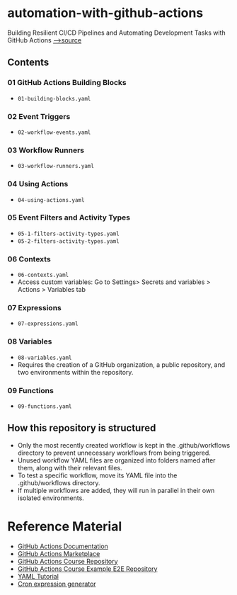 # automation-with-github-actions

Building Resilient CI/CD Pipelines and Automating Development Tasks with GitHub Actions [-->source](https://www.udemy.com/course/mastering-github-actions-beginner-to-expert/)

## Contents

### 01 GitHub Actions Building Blocks

* `01-building-blocks.yaml`

### 02 Event Triggers

* `02-workflow-events.yaml`

### 03 Workflow Runners

* `03-workflow-runners.yaml`

### 04 Using Actions

* `04-using-actions.yaml`

### 05 Event Filters and Activity Types

* `05-1-filters-activity-types.yaml`
* `05-2-filters-activity-types.yaml`

### 06 Contexts

* `06-contexts.yaml`
* Access custom variables: Go to Settings> Secrets and variables > Actions > Variables tab

### 07 Expressions

* `07-expressions.yaml`

### 08 Variables

* `08-variables.yaml`
* Requires the creation of a GitHub organization, a public repository, and two environments within the repository.

### 09 Functions

* `09-functions.yaml`

## How this repository is structured

* Only the most recently created workflow is kept in the .github/workflows directory to prevent unnecessary workflows from being triggered.
* Unused workflow YAML files are organized into folders named after them, along with their relevant files.
* To test a specific workflow, move its YAML file into the .github/workflows directory.
* If multiple workflows are added, they will run in parallel in their own isolated environments.
# Reference Material
* [GitHub Actions Documentation](https://docs.github.com/en/actions)
* [GitHub Actions Marketplace](https://github.com/marketplace?type=actions)
* [GitHub Actions Course Repository](https://github.com/udemy-lauromueller/github-actions-course)
* [GitHub Actions Course Example E2E Repository](https://github.com/udemy-lauromueller/github-actions-course-example-e2e)
* [YAML Tutorial](https://www.cloudbees.com/blog/yaml-tutorial-everything-you-need-get-started)
* [Cron expression generator](https://crontab.cronhub.io/)
